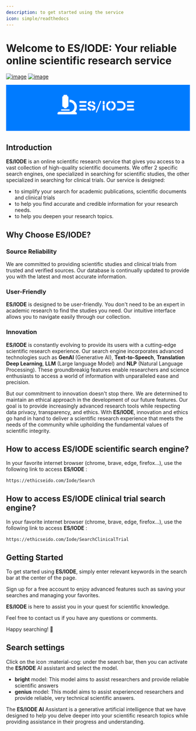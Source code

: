 ```yaml
---
description: to get started using the service
icon: simple/readthedocs
---
```

# Welcome to ES/IODE: Your reliable online scientific research service

[![image](https://img.shields.io/badge/version-2.1.2-blue)](changelog.md)
[![image](https://img.shields.io/badge/.NET-5C2D91?logo=.net&logoColor=white)](https://learn.microsoft.com/dotnet/)

[![logo](assets/background_es-iode-logo-v3.png)](https://ethicseido.com/Iode/Iode)


## **Introduction**

__ES/IODE__ is an online scientific research service that gives you access to a vast collection of high-quality scientific documents. We offer 2 specific search engines, one specialized in searching for scientific studies, the other specialized in searching for clinical trials.
Our service is designed:

- to simplify your search for academic publications, scientific documents and clinical trials
- to help you find accurate and credible information for your research needs.
- to help you deepen your research topics.

## **Why Choose ES/IODE?**

<!-- ### Advanced Search
__ES/IODE__ offers advanced search capabilities that allow you to specify your search criteria to obtain specific results. You can filter by field, date, authors, keywords, and much more. This ensures that you get relevant results for your subject. -->

### Source Reliability
We are committed to providing scientific studies and clinical trials from trusted and verified sources. Our database is continually updated to provide you with the latest and most accurate information.

### User-Friendly
__ES/IODE__ is designed to be user-friendly. You don't need to be an expert in academic research to find the studies you need. Our intuitive interface allows you to navigate easily through our collection.

### Innovation
__ES/IODE__ is constantly evolving to provide its users with a cutting-edge scientific research experience. Our search engine incorporates advanced technologies such as __GenAI__ (Generative AI), __Text-to-Speech__, __Translation Deep Learning__, __LLM__ (Large language Model) and __NLP__ (Natural Language Processing). These groundbreakig features enable researchers and science enthusiasts to access a world of information with unparalleled ease and precision.

But our commitment to innovation doesn't stop there. We are determined to maintain an ethical approach in the development of our future features. Our goal is to provide increasingly advanced research tools while respecting data privacy, transparency, and ethics. With __ES/IODE__, innovation and ethics go hand in hand to deliver a scientific research experience that meets the needs of the community while upholding the fundamental values of scientific integrity.

## **How to access ES/IODE scientific search engine?**

In your favorite internet browser (chrome, brave, edge, firefox...), use the following link to access __ES/IODE__ :

```
https://ethicseido.com/Iode/Search
```

## **How to access ES/IODE clinical trial search engine?**

In your favorite internet browser (chrome, brave, edge, firefox...), use the following link to access __ES/IODE__ :

```
https://ethicseido.com/Iode/SearchClinicalTrial
```

## **Getting Started**

To get started using __ES/IODE__, simply enter relevant keywords in the search bar at the center of the page.

Sign up for a free account to enjoy advanced features such as saving your searches and managing your favorites.

__ES/IODE__ is here to assist you in your quest for scientific knowledge. 

Feel free to contact us if you have any questions or comments. 

Happy searching! :rocket:

## **Search settings**

Click on the icon :material-cog: under the search bar, then you can activate the __ES/IODE__ AI assistant and select the model.

- __bright__ model: This model aims to assist researchers and provide reliable scientific answers
- __genius__ model: This model aims to assist experienced researchers and provide reliable, very technical scientific answers. 

The __ES/IODE AI__ Assistant is a generative artificial intelligence that we have designed to help you delve deeper into your scientific research topics while providing assistance in their progress and understanding.

